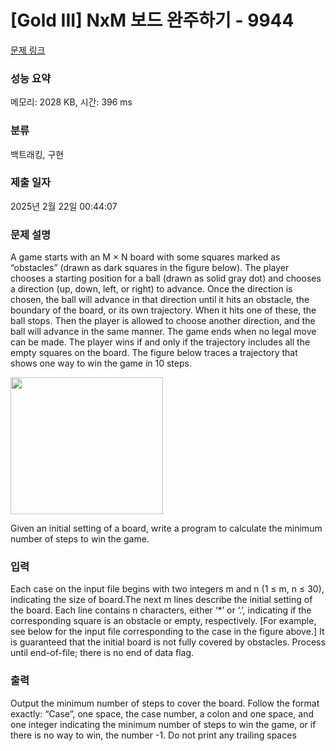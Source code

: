 # [Gold III] NxM 보드 완주하기 - 9944 

[문제 링크](https://www.acmicpc.net/problem/9944) 

### 성능 요약

메모리: 2028 KB, 시간: 396 ms

### 분류

백트래킹, 구현

### 제출 일자

2025년 2월 22일 00:44:07

### 문제 설명

<p>A game starts with an M × N board with some squares marked as “obstacles” (drawn as dark squares in the figure below). The player chooses a starting position for a ball (drawn as solid gray dot) and chooses a direction (up, down, left, or right) to advance. Once the direction is chosen, the ball will advance in that direction until it hits an obstacle, the boundary of the board, or its own trajectory. When it hits one of these, the ball stops. Then the player is allowed to choose another direction, and the ball will advance in the same manner. The game ends when no legal move can be made. The player wins if and only if the trajectory includes all the empty squares on the board. The figure below traces a trajectory that shows one way to win the game in 10 steps.</p>

<p><img alt="" src="https://www.acmicpc.net/upload/images2/fboard.png" style="height:219px; width:244px"></p>

<p>Given an initial setting of a board, write a program to calculate the minimum number of steps to win the game.</p>

### 입력 

 <p>Each case on the input file begins with two integers m and n (1 ≤ m, n ≤ 30), indicating the size of board.The next m lines describe the initial setting of the board. Each line contains n characters, either ‘*’ or ‘.’, indicating if the corresponding square is an obstacle or empty, respectively. [For example, see below for the input file corresponding to the case in the figure above.] It is guaranteed that the initial board is not fully covered by obstacles. Process until end-of-file; there is no end of data flag.</p>

### 출력 

 <p>Output the minimum number of steps to cover the board. Follow the format exactly: “Case”, one space, the case number, a colon and one space, and one integer indicating the minimum number of steps to win the game, or if there is no way to win, the number -1. Do not print any trailing spaces</p>

